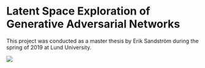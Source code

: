 # Latent Space Exploration of Generative Adversarial Networks
This project was conducted as a master thesis by Erik Sandström during the spring of 2019 at Lund University.

![](gifs/clgGAN/1-8_5pts_100_50.gif)
